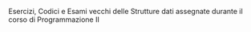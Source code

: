 Esercizi, Codici e Esami vecchi delle Strutture dati assegnate durante il corso di Programmazione II
